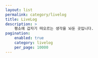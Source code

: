 ```yaml
---
layout: list
permalink: category/livelog
title: LiveLog
description: >
    평소에 갑자기 떠오르는 생각을 놔둔 곳입니다.
pagination:
    enabled: true
    category: livelog
    per_page: 10000
---
```

